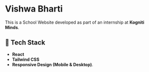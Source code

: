 # Vishwa Bharti

This is a School Website developed as part of an internship at **Kogniti Minds**. 

## 🔧 Tech Stack

- **React**
- **Tailwind CSS**
- **Responsive Design (Mobile & Desktop)**.
